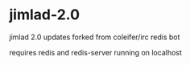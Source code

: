 # jimlad-2.0
jimlad 2.0 updates forked from coleifer/irc redis bot

requires redis and redis-server running on localhost
